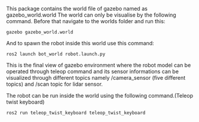 This package contains the world file of gazebo named as gazebo_world.world
The world can only be visualise by the following command. Before that navigate to the worlds folder and run this:
        
    gazebo gazebo_world.world

And to spawn the robot inside this world use this command:

    ros2 launch bot_world robot.launch.py

This is the final view of gazebo environment where the robot model can be operated through teleop command and its sensor informations can be visualized through different topics namely /camera_sensor (five different topics) and /scan topic for lidar sensor.

The robot can be run inside the world using the following command.(Teleop twist keyboard)

    ros2 run teleop_twist_keyboard teleop_twist_keyboard 
